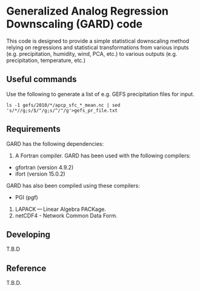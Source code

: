 # Generalized Analog Regression Downscaling (GARD) code

This code is designed to provide a simple statistical downscaling method relying on
regressions and statistical transformations from various inputs (e.g. precipitation,
humidity, wind, PCA, etc.) to various outputs (e.g. precipitation, temperature, etc.)

## Useful commands
Use the following to generate a list of e.g. GEFS precipitation files for input.

    ls -1 gefs/2010/*/apcp_sfc_*_mean.nc | sed 's/*//g;s/$/"/g;s/^/"/g'>gefs_pr_file.txt


## Requirements

GARD has the following dependencies:

1. A Fortran compiler. GARD has been used with the following compilers:
  - gfortran (version 4.9.2)
  - ifort (version 15.0.2)

  GARD has also been compiled using these compilers:
  - PGI (pgf)

1. LAPACK — Linear Algebra PACKage.
1. netCDF4 - Network Common Data Form.

## Developing
T.B.D

## Reference
T.B.D.
